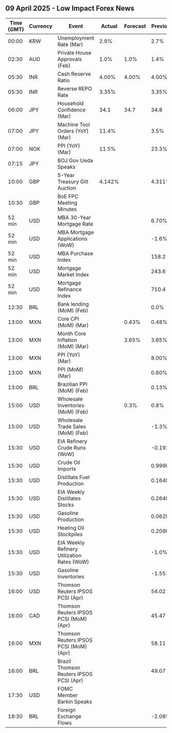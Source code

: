 ## 09 April 2025 - Low Impact Forex News

| Time (GMT) | Currency | Event | Actual | Forecast | Previous |
|------|----------|-------|--------|----------|----------|
| 00:00 | KRW | Unemployment Rate (Mar) | 2.9% |  | 2.7% |
| 02:30 | AUD | Private House Approvals (Feb) | 1.0% | 1.0% | 1.4% |
| 05:30 | INR | Cash Reserve Ratio | 4.00% | 4.00% | 4.00% |
| 05:30 | INR | Reverse REPO Rate | 3.35% |  | 3.35% |
| 06:00 | JPY | Household Confidence (Mar) | 34.1 | 34.7 | 34.8 |
| 07:00 | JPY | Machine Tool Orders (YoY) (Mar) | 11.4% |  | 3.5% |
| 07:00 | NOK | PPI (YoY) (Mar) | 11.5% |  | 23.3% |
| 07:15 | JPY | BOJ Gov Ueda Speaks |  |  |  |
| 10:00 | GBP | 5-Year Treasury Gilt Auction | 4.142% |  | 4.311% |
| 10:30 | GBP | BoE FPC Meeting Minutes |  |  |  |
| 52 min | USD | MBA 30-Year Mortgage Rate |  |  | 6.70% |
| 52 min | USD | MBA Mortgage Applications (WoW) |  |  | -1.6% |
| 52 min | USD | MBA Purchase Index |  |  | 158.2 |
| 52 min | USD | Mortgage Market Index |  |  | 243.6 |
| 52 min | USD | Mortgage Refinance Index |  |  | 710.4 |
| 12:30 | BRL | Bank lending (MoM) (Feb) |  |  | 0.0% |
| 13:00 | MXN | Core CPI (MoM) (Mar) |  | 0.43% | 0.48% |
| 13:00 | MXN | Month Core Inflation (MoM) (Mar) |  | 3.65% | 3.65% |
| 13:00 | MXN | PPI (YoY) (Mar) |  |  | 8.00% |
| 13:00 | MXN | PPI (MoM) (Mar) |  |  | 0.60% |
| 13:00 | BRL | Brazilian PPI (MoM) (Feb) |  |  | 0.13% |
| 15:00 | USD | Wholesale Inventories (MoM) (Feb) |  | 0.3% | 0.8% |
| 15:00 | USD | Wholesale Trade Sales (MoM) (Feb) |  |  | -1.3% |
| 15:30 | USD | EIA Refinery Crude Runs (WoW) |  |  | -0.192M |
| 15:30 | USD | Crude Oil Imports |  |  | 0.999M |
| 15:30 | USD | Distillate Fuel Production |  |  | 0.164M |
| 15:30 | USD | EIA Weekly Distillates Stocks |  |  | 0.264M |
| 15:30 | USD | Gasoline Production |  |  | 0.062M |
| 15:30 | USD | Heating Oil Stockpiles |  |  | 0.209M |
| 15:30 | USD | EIA Weekly Refinery Utilization Rates (WoW) |  |  | -1.0% |
| 15:30 | USD | Gasoline Inventories |  |  | -1.551M |
| 16:00 | USD | Thomson Reuters IPSOS PCSI (Apr) |  |  | 54.02 |
| 16:00 | CAD | Thomson Reuters IPSOS PCSI (MoM) (Apr) |  |  | 45.47 |
| 16:00 | MXN | Thomson Reuters IPSOS PCSI (MoM) (Apr) |  |  | 58.11 |
| 16:00 | BRL | Brazil Thomson Reuters IPSOS PCSI (Apr) |  |  | 49.07 |
| 17:30 | USD | FOMC Member Barkin Speaks |  |  |  |
| 18:30 | BRL | Foreign Exchange Flows |  |  | -2.085B |
